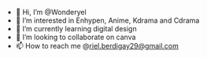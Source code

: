 - 👋 Hi, I’m @Wonderyel
- 👀 I’m interested in Enhypen, Anime, Kdrama and Cdrama
- 🌱 I’m currently learning digital design
- 💞️ I’m looking to collaborate on canva
- 📫 How to reach me @riel.berdigay29@gmail.com

<!---
Wonderyel/Wonderyel is a ✨ special ✨ repository because its `README.md` (this file) appears on your GitHub profile.
You can click the Preview link to take a look at your changes.
--->
